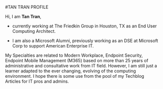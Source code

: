 #TAN TRAN PROFILE

Hi, I am **Tan Tran**, 
* currently working at The Friedkin Group in Houston, TX as an End User Computing Architect.

* I am also a Microsoft Alumni, previously working as an DSE at Microsoft Corp to support American Enterprise IT.
  
My Specialties are related to Modern Workplace, Endpoint Security, Endpoint Mobile Management (M365) based on more than 25 years of administrative and consultative work from IT field.
However, I am still just a learner adapted to the ever changing, evolving of the computing environment.
I hope there is some use from the pool of my Techblog Articles for IT pros and admins.
